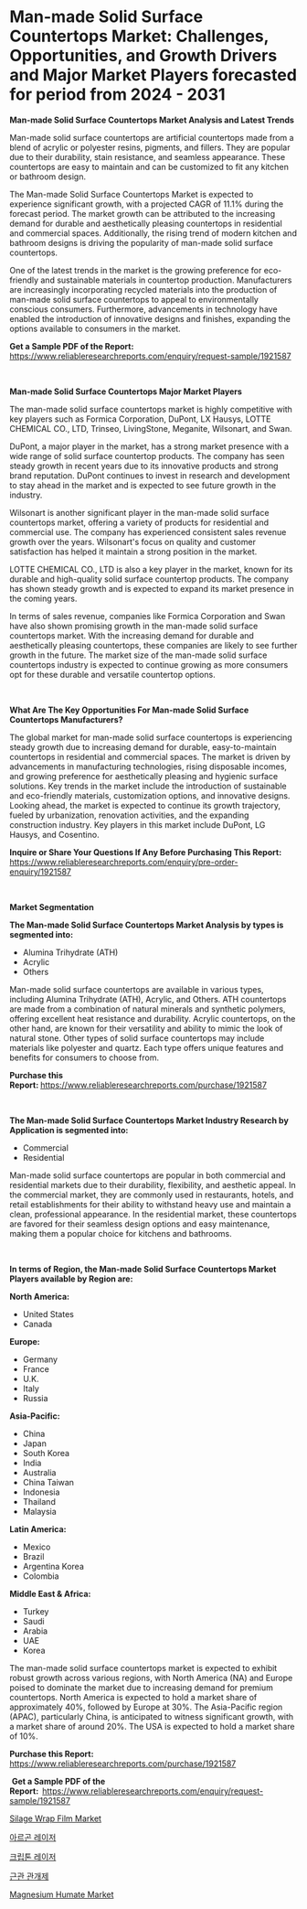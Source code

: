 <p><h1>Man-made Solid Surface Countertops Market: Challenges, Opportunities, and Growth Drivers and Major Market Players forecasted for period from 2024 - 2031</h1></p><p><strong>Man-made Solid Surface Countertops Market Analysis and Latest Trends</strong></p>
<p><p>Man-made solid surface countertops are artificial countertops made from a blend of acrylic or polyester resins, pigments, and fillers. They are popular due to their durability, stain resistance, and seamless appearance. These countertops are easy to maintain and can be customized to fit any kitchen or bathroom design.</p><p>The Man-made Solid Surface Countertops Market is expected to experience significant growth, with a projected CAGR of 11.1% during the forecast period. The market growth can be attributed to the increasing demand for durable and aesthetically pleasing countertops in residential and commercial spaces. Additionally, the rising trend of modern kitchen and bathroom designs is driving the popularity of man-made solid surface countertops.</p><p>One of the latest trends in the market is the growing preference for eco-friendly and sustainable materials in countertop production. Manufacturers are increasingly incorporating recycled materials into the production of man-made solid surface countertops to appeal to environmentally conscious consumers. Furthermore, advancements in technology have enabled the introduction of innovative designs and finishes, expanding the options available to consumers in the market.</p></p>
<p><strong>Get a Sample PDF of the Report:&nbsp;</strong> <a href="https://www.reliableresearchreports.com/enquiry/request-sample/1921587">https://www.reliableresearchreports.com/enquiry/request-sample/1921587</a></p>
<p>&nbsp;</p>
<p><strong>Man-made Solid Surface Countertops Major Market Players</strong></p>
<p><p>The man-made solid surface countertops market is highly competitive with key players such as Formica Corporation, DuPont, LX Hausys, LOTTE CHEMICAL CO., LTD, Trinseo, LivingStone, Meganite, Wilsonart, and Swan. </p><p>DuPont, a major player in the market, has a strong market presence with a wide range of solid surface countertop products. The company has seen steady growth in recent years due to its innovative products and strong brand reputation. DuPont continues to invest in research and development to stay ahead in the market and is expected to see future growth in the industry.</p><p>Wilsonart is another significant player in the man-made solid surface countertops market, offering a variety of products for residential and commercial use. The company has experienced consistent sales revenue growth over the years. Wilsonart's focus on quality and customer satisfaction has helped it maintain a strong position in the market.</p><p>LOTTE CHEMICAL CO., LTD is also a key player in the market, known for its durable and high-quality solid surface countertop products. The company has shown steady growth and is expected to expand its market presence in the coming years. </p><p>In terms of sales revenue, companies like Formica Corporation and Swan have also shown promising growth in the man-made solid surface countertops market. With the increasing demand for durable and aesthetically pleasing countertops, these companies are likely to see further growth in the future. The market size of the man-made solid surface countertops industry is expected to continue growing as more consumers opt for these durable and versatile countertop options.</p></p>
<p>&nbsp;</p>
<p><strong>What Are The Key Opportunities For Man-made Solid Surface Countertops Manufacturers?</strong></p>
<p><p>The global market for man-made solid surface countertops is experiencing steady growth due to increasing demand for durable, easy-to-maintain countertops in residential and commercial spaces. The market is driven by advancements in manufacturing technologies, rising disposable incomes, and growing preference for aesthetically pleasing and hygienic surface solutions. Key trends in the market include the introduction of sustainable and eco-friendly materials, customization options, and innovative designs. Looking ahead, the market is expected to continue its growth trajectory, fueled by urbanization, renovation activities, and the expanding construction industry. Key players in this market include DuPont, LG Hausys, and Cosentino.</p></p>
<p><strong>Inquire or Share Your Questions If Any Before Purchasing This Report:</strong> <a href="https://www.reliableresearchreports.com/enquiry/pre-order-enquiry/1921587">https://www.reliableresearchreports.com/enquiry/pre-order-enquiry/1921587</a></p>
<p>&nbsp;</p>
<p><strong>Market Segmentation</strong></p>
<p><strong>The Man-made Solid Surface Countertops Market Analysis by types is segmented into:</strong></p>
<p><ul><li>Alumina Trihydrate (ATH)</li><li>Acrylic</li><li>Others</li></ul></p>
<p><p>Man-made solid surface countertops are available in various types, including Alumina Trihydrate (ATH), Acrylic, and Others. ATH countertops are made from a combination of natural minerals and synthetic polymers, offering excellent heat resistance and durability. Acrylic countertops, on the other hand, are known for their versatility and ability to mimic the look of natural stone. Other types of solid surface countertops may include materials like polyester and quartz. Each type offers unique features and benefits for consumers to choose from.</p></p>
<p><strong>Purchase this Report:&nbsp;</strong><a href="https://www.reliableresearchreports.com/purchase/1921587">https://www.reliableresearchreports.com/purchase/1921587</a></p>
<p>&nbsp;</p>
<p><strong>The Man-made Solid Surface Countertops Market Industry Research by Application is segmented into:</strong></p>
<p><ul><li>Commercial</li><li>Residential</li></ul></p>
<p><p>Man-made solid surface countertops are popular in both commercial and residential markets due to their durability, flexibility, and aesthetic appeal. In the commercial market, they are commonly used in restaurants, hotels, and retail establishments for their ability to withstand heavy use and maintain a clean, professional appearance. In the residential market, these countertops are favored for their seamless design options and easy maintenance, making them a popular choice for kitchens and bathrooms.</p></p>
<p>&nbsp;</p>
<p><strong>In terms of Region, the Man-made Solid Surface Countertops Market Players available by Region are:</strong></p>
<p>
    <p> <strong> North America: </strong>
        <ul>
            <li>United States</li>
            <li>Canada</li>
        </ul>
        </p> 
    <p> <strong> Europe: </strong>
        <ul>
            <li>Germany</li>
            <li>France</li>
            <li>U.K.</li>
            <li>Italy</li>
            <li>Russia</li>
        </ul>
        </p> 
    <p> <strong> Asia-Pacific: </strong>
        <ul>
            <li>China</li>
            <li>Japan</li>
            <li>South Korea</li>
            <li>India</li>
            <li>Australia</li>
            <li>China Taiwan</li>
            <li>Indonesia</li>
            <li>Thailand</li>
            <li>Malaysia</li>
        </ul>
        </p> 
    <p> <strong> Latin America: </strong>
        <ul>
            <li>Mexico</li>
            <li>Brazil</li>
            <li>Argentina Korea</li>
            <li>Colombia</li>
        </ul>
        </p> 
    <p> <strong> Middle East & Africa: </strong>
        <ul>
            <li>Turkey</li>
            <li>Saudi</li>
            <li>Arabia</li>
            <li>UAE</li>
            <li>Korea</li>
        </ul>
    </p>
    </p>
<p><p>The man-made solid surface countertops market is expected to exhibit robust growth across various regions, with North America (NA) and Europe poised to dominate the market due to increasing demand for premium countertops. North America is expected to hold a market share of approximately 40%, followed by Europe at 30%. The Asia-Pacific region (APAC), particularly China, is anticipated to witness significant growth, with a market share of around 20%. The USA is expected to hold a market share of 10%.</p></p>
<p><strong>Purchase this Report: </strong><a href="https://www.reliableresearchreports.com/purchase/1921587">https://www.reliableresearchreports.com/purchase/1921587</a></p>
<p>&nbsp;<strong>Get a Sample PDF of the Report:&nbsp;&nbsp;</strong><a href="https://www.reliableresearchreports.com/enquiry/request-sample/1921587">https://www.reliableresearchreports.com/enquiry/request-sample/1921587</a></p>
<p><strong></strong></p>
<p><p><a href="https://issuu.com/reportprime-2/docs/silage-wrap-film-market-size-2030.pptx">Silage Wrap Film Market</a></p><p><a href="https://github.com/lkwggful07722/Market-Research-Report-List-1/blob/main/68067927671.md">아르곤 레이저</a></p><p><a href="https://github.com/ZacharyScthmitt4465/Market-Research-Report-List-1/blob/main/54848537672.md">크립톤 레이저</a></p><p><a href="https://medium.com/@whitneymurphy1982/%EC%B9%98%EA%B4%80-%EA%B2%BD%EB%A1%9C%EC%B9%A8-%EB%A7%88%EC%B7%A8%EC%A0%9C-%EC%8B%9C%EC%9E%A5-%EA%B7%9C%EB%AA%A8-%EB%B0%8F-%EC%8B%9C%EC%9E%A5-%EB%8F%99%ED%96%A5-%EC%A0%84%EC%B2%B4-%EC%82%B0%EC%97%85-%EA%B0%9C%EC%9A%94-2024%EB%85%84%EB%B6%80%ED%84%B0-2031%EB%85%84%EA%B9%8C%EC%A7%80-2023def29bc8">근관 관개제</a></p><p><a href="https://issuu.com/reportprime-2/docs/magnesium-humate-market-size-2030.pptx">Magnesium Humate Market</a></p></p>